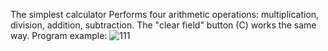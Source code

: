 The simplest calculator
Performs four arithmetic operations: multiplication, division, addition, subtraction. The "clear field" button (C) works the same way.
Program example:
![111](https://user-images.githubusercontent.com/93983025/172606808-bfd3a89b-8c7c-45ed-8d44-3a84a5da6abf.jpg)
